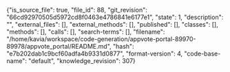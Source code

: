 {"is_source_file": true, "file_id": 88, "git_revision": "66cd92970505d5972cd8f0463e4786841e6177e1", "state": 1, "description": "", "external_files": [], "external_methods": [], "published": [], "classes": [], "methods": [], "calls": [], "search-terms": [], "filename": "/home/kavia/workspace/code-generation/appvote-portal-89970-89978/appvote_portal/README.md", "hash": "e7b202dab1c9bcf60adfa4b9331d0877", "format-version": 4, "code-base-name": "default", "knowledge_revision": 307}
